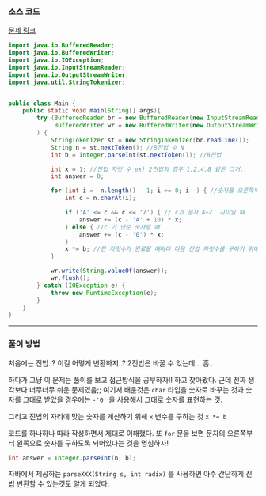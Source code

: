 ### 소스 코드

[문제 링크]()

```java
import java.io.BufferedReader;
import java.io.BufferedWriter;
import java.io.IOException;
import java.io.InputStreamReader;
import java.io.OutputStreamWriter;
import java.util.StringTokenizer;


public class Main {
    public static void main(String[] args){
        try (BufferedReader br = new BufferedReader(new InputStreamReader(System.in));
             BufferedWriter wr = new BufferedWriter(new OutputStreamWriter(System.out))
        ) {
            StringTokenizer st = new StringTokenizer(br.readLine());
            String n = st.nextToken(); //B진법 수 N
            int b = Integer.parseInt(st.nextToken()); //B진법

            int x = 1; //진법 자릿 수 ex) 2진법의 경우 1,2,4,8 같은 그거..
            int answer = 0;

            for (int i =  n.length() - 1; i >= 0; i--) { //숫자를 오른쪽부터 읽어야한다.
                int c = n.charAt(i);

                if ('A' <= c && c <= 'Z') { // c가 문자 A~Z  사이일 때
                    answer += (c - 'A' + 10) * x;
                } else { //c 가 단순 숫자일 때
                    answer += (c - '0') * x;
                }
                x *= b; //한 자릿수가 완료될 때마다 다음 진법 자릿수를 구하기 위해 x에 b만큼 거듭제곱을 한다.
            }

            wr.write(String.valueOf(answer));
            wr.flush();
        } catch (IOException e) {
            throw new RuntimeException(e);
        }
    }
}
```

---

### 풀이 방법

처음에는 진법..? 이걸 어떻게 변환하지..? 2진법은 바꿀 수 있는데... 흠..

하다가 그냥 이 문제는 풀이를 보고 접근방식을 공부하자!! 하고 찾아봤다.
근데 진짜 생각보다 너무너무 쉬운 문제였음;;
여기서 배운것은 `char` 타입을 숫자로 바꾸는 것과 숫자를 그대로 받았을 경우에는 `-'0'` 을 사용해서 그대로 숫자를 표현하는 것.

그리고 진법의 자리에 맞는 숫자를 계산하기 위해 `x` 변수를 구하는 것 `x *= b`

코드를 하나하나 따라 작성하면서 제대로 이해했다. 또 `for` 문을 보면 문자의 오른쪽부터 왼쪽으로 숫자를 구하도록 되어있다는 것을 명심하자!

```java
int answer = Integer.parseInt(n, b);
```

자바에서 제공하는 `parseXXX(String s, int radix)` 를 사용하면 아주 간단하게 진법 변환할 수 있는것도 알게 되었다.
